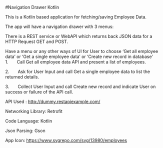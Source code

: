 #Navigation Drawer Kotlin

This is a Kotlin based application for fetching/saving Employee Data.

The app will have a navigation drawer with 3 menus: 

There is a REST service or WebAPI which returns back JSON data for a HTTP Request GET and POST.

Have a menu or any other ways of UI for User to choose ‘Get all employee data’ or ‘Get a single employee data’ or ‘Create new record in database’
 
1.       Call Get all employee data API and present a list of employees.

2.       Ask for User Input and call Get a single employee data to list the returned details.

3.       Collect User Input and call Create new record and indicate User on success or failure of the API call.

API Used : http://dummy.restapiexample.com/

Networking Library: Retrofit

Code Language: Kotlin

Json Parsing: Gson

App Icon: https://www.svgrepo.com/svg/13980/employees
